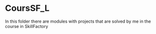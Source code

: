 # CoursSF_L
In this folder there are modules with projects that are solved by me in the course in SkillFactory
